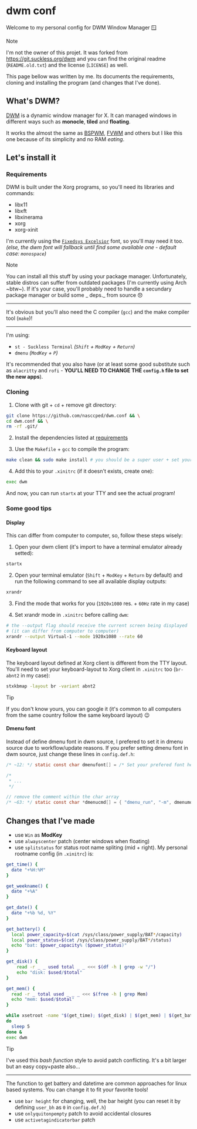 dwm conf
========

Welcome to my personal config for DWM Window Manager 🪟

> [!NOTE]
>
> I'm not the owner of this projet. It was forked from
> https://git.suckless.org/dwm and you can find the original readme
> (`README.old.txt`) and the license (`LICENSE`) as well.
>
> This page bellow was written by me. Its documents the requirements,
> cloning and installing the program (and changes that I've done).

## What's DWM?

[DWM](https://dwm.suckless.org/) is a dynamic window manager for X.
It can managed windows in different ways such as **monocle**,
**tiled** and **floating**.

It works the almost the same as
[BSPWM](https://github.com/baskerville/bspwm),
[FVWM](https://www.fvwm.org/) and others but I like this one because
of its simplicity and no RAM _eating_.

## Let's install it

### Requirements

DWM is built under the Xorg programs, so you'll need its libraries
and commands:

- libx11
- libxft
- libxinerama
- xorg
- xorg-xinit

I'm currently using the [`Fixedsys Excelsior`](https://github.com/kika/fixedsys)
font, so you'll may need it too. _(else, the dwm font will fallback
until find some available one - default case: `monospace`)_

> [!NOTE]
>
> You can install all this stuff by using your package manager.
> Unfortunately, stable distros can suffer from outdated packages
> (I'm currently using Arch ~btw~). If it's your case, you'll
> probably need to handle a secundary package manager or build some
> _ deps._ from source 😞
>
> ---
>
> It's obvious but you'll also need the C compiler (`gcc`) and the
> make compiler tool (`make`)!
>
> ---
>
> I'm using:
> - `st - Suckless Terminal` _(`Shift` + `ModKey` + `Return`)_
> - `dmenu` _(`ModKey` + `P`)_
>
> It's recommended that you also have (or at least some good
> substitute such as `alacritty` and `rofi` - **YOU'LL NEED TO CHANGE
> THE `config.h` file to set the new apps**).

### Cloning

1. Clone with git + `cd` + remove git directory:

```sh
git clone https://github.com/nasccped/dwm.conf && \
cd dwm.conf && \
rm -rf .git/
```

2. Install the dependencies listed at [requirements](#requirements)

3. Use the `Makefile` + `gcc` to compile the program:

```sh
make clean && sudo make install # you should be a super user + set your password
```

4. Add this to your `.xinitrc` (if it doesn't exists, create one):

```sh
exec dwm
```

And now, you can run `startx` at your TTY and see the actual program!

### Some good tips

#### Display

This can differ from computer to computer, so, follow these steps
wisely:

1. Open your dwm client (it's import to have a terminal emulator
   already setted):
```sh
startx
```

2. Open your terminal emulator (`Shift` + `ModKey` + `Return` by
   default) and run the following command to see all available
   display outputs:
```sh
xrandr
```

3. Find the mode that works for you (`1920x1080` res. + `60Hz` rate
   in my case)

4. Set xrandr mode in `.xinitrc` before calling `dwm`:

```sh
# the --output flag should receive the current screen being displayed
# (it can differ from computer to computer)
xrandr --output Virtual-1 --mode 1920x1080 --rate 60
```

#### Keyboard layout

The keyboard layout defined at Xorg client is different from the TTY
layout. You'll need to set your keyboard-layout to Xorg client in
`.xinitrc` too (`br-abnt2` in my case):

```sh
stxkbmap -layout br -variant abnt2
```

> [!TIP]
>
> If you don't know yours, you can google it (it's common to all
> computers from the same country follow the same keyboard layout) 😉

#### Dmenu font

Instead of define dmenu font in dwm source, I prefered to set it in
dmenu source due to workflow/update reasons. If you prefer setting
dmenu font in dwm source, just change these lines in `config.def.h`:

```c
/* ~12: */ static const char dmenufont[] = /* Set your prefered font here... */;

/*
 * ...
 */

// remove the comment within the char array
/* ~63: */ static const char *dmenucmd[] = { "dmenu_run", "-m", dmenumon, /* remove font set: "-fn", dmenufont, */ "-nb", col_gray1, "-nf", col_gray3, "-sb", col_cyan, "-sf", col_gray4, NULL };
```

## Changes that I've made

- use `Win` as **ModKey**
- use `alwayscenter` patch (center windows when floating)
- use `splitstatus` for status root name spliting (mid + right). My
  personal rootname config (in `.xinitrc`) is:
```sh
get_time() {
  date "+%H:%M"
}

get_weekname() {
  date "+%A"
}

get_date() {
  date "+%b %d, %Y"
}

get_battery() {
  local power_capacity=$(cat /sys/class/power_supply/BAT*/capacity)
  local power_status=$(cat /sys/class/power_supply/BAT*/status)
  echo "bat: $power_capacity% ($power_status)"
}

get_disk() {
	read -r _ _ used total _ _ <<< $(df -h | grep -w "/")
	echo "disk: $used/$total"
}

get_mem() {
  read -r _ total used _ _ _ <<< $(free -h | grep Mem)
  echo "mem: $used/$total"
}

while xsetroot -name "$(get_time); $(get_disk) | $(get_mem) | $(get_battery) | $(get_weekname) | $(get_date) "
do
  sleep 5
done &
exec dwm
```
> [!TIP]
>
> I've used this _bash function_ style to avoid patch conflicting.
> It's a bit larger but an easy copy+paste also...
>
> ---
>
> The function to get battery and datetime are common approaches for
> linux based systems. You can change it to fit your favorite tools!
- use `bar height` for changing, well, the bar height (you can
  reset it by defining `user_bh` as `0` in `config.def.h`)
- use `onlyquitonpempty` patch to avoid accidental closures
- use `activetagindicatorbar` patch

